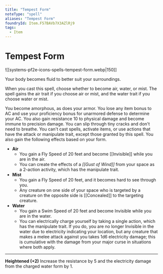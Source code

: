 ```yaml
---
title: "Tempest Form"
noteType: "spell"
aliases: "Tempest Form"
foundryId: Item.F57BAVb7X3AZlRj9
tags:
  - Item
---
```


# Tempest Form
![[systems-pf2e-icons-spells-tempest-form.webp|150]]

Your body becomes fluid to better suit your surroundings.

When you cast this spell, choose whether to become air, water, or mist. The spell gains the air trait if you choose air or mist, and the water trait if you choose water or mist.

You become amorphous, as does your armor. You lose any item bonus to AC and use your proficiency bonus for unarmored defense to determine your AC. You also gain resistance 10 to physical damage and become immune to precision damage. You can slip through tiny cracks and don't need to breathe. You can't cast spells, activate items, or use actions that have the attack or manipulate trait, except those granted by this spell. You also gain the following effects based on your form.

*   **Air**
    *   You gain a Fly Speed of 20 feet and become [[Invisible]] while you are in the air.
    *   You can create the effects of a _[[Gust of Wind]]_ from your space as a 2-action activity, which has the manipulate trait.
*   **Mist**
    *   You gain a Fly Speed of 20 feet, and it becomes hard to see through you.
    *   Any creature on one side of your space who is targeted by a creature on the opposite side is [[Concealed]] to the targeting creature.
*   **Water**
    *   You gain a Swim Speed of 20 feet and become Invisible while you are in the water.
    *   You can electrically charge yourself by taking a single action, which has the manipulate trait. If you do, you are no longer Invisible in the water due to electricity indicating your location, but any creature that makes a melee attack against you takes 1d6 electricity damage; this is cumulative with the damage from your major curse in situations where both apply.

* * *

**Heightened (+2)** Increase the resistance by 5 and the electricity damage from the charged water form by 1.
